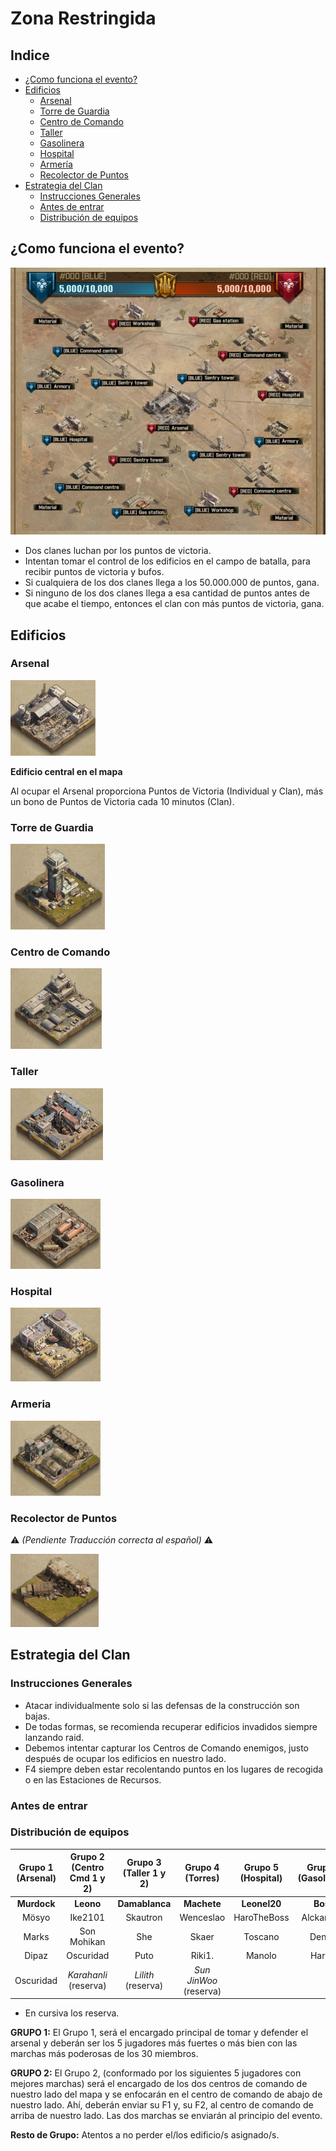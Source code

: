 # Zona Restringida

## Indice
* [¿Como funciona el evento?](#como-funciona-el-evento)
* [Edificios](#edificios)
  * [Arsenal](#arsenal)
  * [Torre de Guardia](#torre-de-guardia)
  * [Centro de Comando](#centro-de-comando)
  * [Taller](#taller)
  * [Gasolinera](#gasolinera)
  * [Hospital](#hospital)
  * [Armería](#armeria)
  * [Recolector de Puntos](#recolector-de-puntos)
* [Estrategia del Clan](#estrategia-del-clan)
  * [Instrucciones Generales](#instrucciones-generales)
  * [Antes de entrar](#antes-de-entrar)
  * [Distribución de equipos](#distribución-de-equipos)

## ¿Como funciona el evento?

![Battlefield](../images/Battlefield.jpeg)

* Dos clanes luchan por los puntos de victoria.
* Intentan tomar el control de los edificios en el campo de batalla, para recibir puntos de victoria y bufos.
* Si cualquiera de los dos clanes llega a los 50.000.000 de puntos, gana.
* Si ninguno de los dos clanes llega a esa cantidad de puntos antes de que acabe el tiempo, entonces el clan con más puntos de victoria, gana.

## Edificios

### Arsenal
![Arsenal](../images/Arsenal)

**Edificio central en el mapa**

Al ocupar el Arsenal proporciona Puntos de Victoria (Individual y Clan), más un bono de Puntos de Victoria cada 10 minutos (Clan).

### Torre de Guardia
![Torre de Guardia](../images/torredeguardia)

### Centro de Comando
![Centro de Comando](../images/commandcenter)

### Taller
![Taller](../images/workshop)

### Gasolinera
![Gasolinera](../images/gasstation)

### Hospital
![Hospital](../images/hospital)


### Armeria
![Armería](../images/armeria)

### Recolector de Puntos
:warning: *(Pendiente Traducción correcta al español)* :warning:

![Recolector de Puntos](../images/supplypoints)

## Estrategia del Clan

### Instrucciones Generales
* Atacar individualmente solo si las defensas de la construcción son bajas.
* De todas formas, se recomienda recuperar edificios invadidos siempre lanzando raid.
* Debemos intentar capturar los Centros de Comando enemigos, justo después de ocupar los edificios en nuestro lado.
* F4 siempre deben estar recolentando puntos en los lugares de recogida o en las Estaciones de Recursos.

### Antes de entrar

### Distribución de equipos

| Grupo 1 (**Arsenal**) | Grupo 2 (**Centro Cmd 1 y 2**) | Grupo 3 (**Taller 1 y 2**) | Grupo 4 (**Torres**)     | Grupo 5 (**Hospital**)| Grupo 6 (**Gasolinera**)| 
|:---------------------:|:------------------------------:|:--------------------------:|:------------------------:|:---------------------:|:-----------------------:|
| **Murdock**           | **Leono**                      | **Damablanca**             | **Machete**              | **Leonel20**          | **Boss**                |
| Mösyo                 | Ike2101                        | Skautron                   | Wenceslao                | HaroTheBoss           | Alckaranlik             |
| Marks                 | Son Mohikan                    | She                        | Skaer                    | Toscano               | Denise                  |
| Dipaz                 | Oscuridad                      | Puto                       | Riki1.                   | Manolo                | Harold                  |
| Oscuridad             | _Karahanli_ (reserva)          | _Lilith_ (reserva)         | _Sun JinWoo_ (reserva)   |                       |                         |

* En cursiva los reserva.

**GRUPO 1:** El Grupo 1, será el encargado principal de tomar y defender el arsenal y deberán ser los 5
jugadores más fuertes o más bien con las marchas más poderosas de los 30 miembros.

**GRUPO 2:** El Grupo 2, (conformado por los siguientes 5 jugadores con mejores marchas) será el encargado de los dos centros de comando de nuestro lado del mapa y se enfocarán en el centro de comando de abajo de nuestro lado. Ahí, deberán enviar su F1 y, su F2, al centro de comando de arriba de nuestro lado. Las dos marchas se enviarán al principio del evento.

**Resto de Grupo:** Atentos a no perder el/los edificio/s asignado/s.


